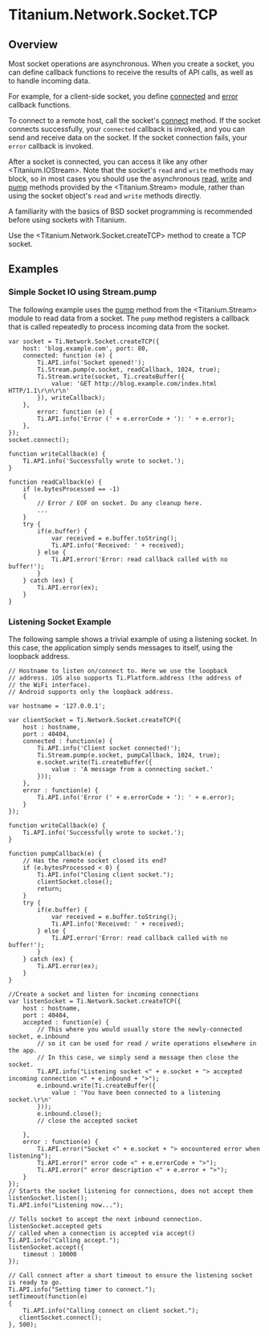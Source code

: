 # Titanium.Network.Socket.TCP

<ProxySummary/>

## Overview

Most socket operations are asynchronous. When you create a socket, you can define
callback functions to receive the results of API calls, as well as to handle incoming
data.

For example, for a client-side socket, you define
[connected](Titanium.Network.Socket.TCP.connected) and
[error](Titanium.Network.Socket.TCP.error) callback functions.

To connect to a remote host, call the socket's
[connect](Titanium.Network.Socket.TCP.connect) method. If the socket connects
successfully, your `connected` callback is invoked, and you can send and receive data
on the socket. If the socket connection fails, your `error` callback is invoked.

After a socket is connected, you can access it like any other <Titanium.IOStream>.
Note that the socket's `read` and `write` methods may block, so in most cases
you should use the asynchronous [read](Titanium.Stream.read), [write](Titanium.Stream.write)
and [pump](Titanium.Stream.pump) methods provided by the <Titanium.Stream> module,
rather than using the socket object's `read` and `write` methods directly.

A familiarity with the basics of BSD socket programming is recommended before using
sockets with Titanium.

Use the <Titanium.Network.Socket.createTCP> method to create a TCP socket.

## Examples

### Simple Socket IO using Stream.pump

The following example uses the [pump](Titanium.Stream.pump) method from the <Titanium.Stream>
module to read data from a socket. The `pump` method registers a callback that is
called repeatedly to process incoming data from the socket.

    var socket = Ti.Network.Socket.createTCP({
        host: 'blog.example.com', port: 80,
        connected: function (e) {
            Ti.API.info('Socket opened!');
            Ti.Stream.pump(e.socket, readCallback, 1024, true);
            Ti.Stream.write(socket, Ti.createBuffer({
                value: 'GET http://blog.example.com/index.html HTTP/1.1\r\n\r\n'
            }), writeCallback);
        },
            error: function (e) {
            Ti.API.info('Error (' + e.errorCode + '): ' + e.error);
        },
    });
    socket.connect();

    function writeCallback(e) {
        Ti.API.info('Successfully wrote to socket.');
    }

    function readCallback(e) {
        if (e.bytesProcessed == -1)
        {
            // Error / EOF on socket. Do any cleanup here.
            ...
        }
        try {
            if(e.buffer) {
                var received = e.buffer.toString();
                Ti.API.info('Received: ' + received);
            } else {
                Ti.API.error('Error: read callback called with no buffer!');
            }
        } catch (ex) {
            Ti.API.error(ex);
        }
    }

### Listening Socket Example

The following sample shows a trivial example of using a listening
socket. In this case, the application simply sends messages to itself,
using the loopback address.

    // Hostname to listen on/connect to. Here we use the loopback
    // address. iOS also supports Ti.Platform.address (the address of
    // the WiFi interface).
    // Android supports only the loopback address.

    var hostname = '127.0.0.1';

    var clientSocket = Ti.Network.Socket.createTCP({
        host : hostname,
        port : 40404,
        connected : function(e) {
            Ti.API.info('Client socket connected!');
            Ti.Stream.pump(e.socket, pumpCallback, 1024, true);
            e.socket.write(Ti.createBuffer({
                value : 'A message from a connecting socket.'
            }));
        },
        error : function(e) {
            Ti.API.info('Error (' + e.errorCode + '): ' + e.error);
        }
    });

    function writeCallback(e) {
        Ti.API.info('Successfully wrote to socket.');
    }

    function pumpCallback(e) {
        // Has the remote socket closed its end?
        if (e.bytesProcessed < 0) {
            Ti.API.info("Closing client socket.");
            clientSocket.close();
            return;
        }
        try {
            if(e.buffer) {
                var received = e.buffer.toString();
                Ti.API.info('Received: ' + received);
            } else {
                Ti.API.error('Error: read callback called with no buffer!');
            }
        } catch (ex) {
            Ti.API.error(ex);
        }
    }

    //Create a socket and listen for incoming connections
    var listenSocket = Ti.Network.Socket.createTCP({
        host : hostname,
        port : 40404,
        accepted : function(e) {
            // This where you would usually store the newly-connected socket, e.inbound
            // so it can be used for read / write operations elsewhere in the app.
            // In this case, we simply send a message then close the socket.
            Ti.API.info("Listening socket <" + e.socket + "> accepted incoming connection <" + e.inbound + ">");
            e.inbound.write(Ti.createBuffer({
                value : 'You have been connected to a listening socket.\r\n'
            }));
            e.inbound.close();
            // close the accepted socket

        },
        error : function(e) {
            Ti.API.error("Socket <" + e.socket + "> encountered error when listening");
            Ti.API.error(" error code <" + e.errorCode + ">");
            Ti.API.error(" error description <" + e.error + ">");
        }
    });
    // Starts the socket listening for connections, does not accept them
    listenSocket.listen();
    Ti.API.info("Listening now...");

    // Tells socket to accept the next inbound connection. listenSocket.accepted gets
    // called when a connection is accepted via accept()
    Ti.API.info("Calling accept.");
    listenSocket.accept({
        timeout : 10000
    });

    // Call connect after a short timeout to ensure the listening socket is ready to go.
    Ti.API.info("Setting timer to connect.");
    setTimeout(function(e)
    {
        Ti.API.info("Calling connect on client socket.");
       clientSocket.connect();
    }, 500);

<ApiDocs/>
